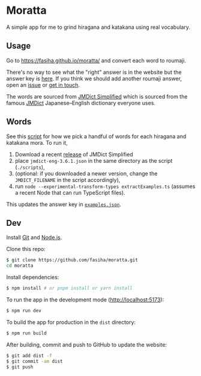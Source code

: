 # Moratta

A simple app for me to grind hiragana and katakana using real vocabulary.

## Usage

Go to https://fasiha.github.io/moratta/ and convert each word to roumaji.

There's no way to see what the "right" answer is in the website but the answer key is [here](./scripts/examples.json). If you think we should add another roumaji answer, open an [issue](https://github.com/fasiha/moratta/issues) or [get in touch](https://fasiha.github.io/#contact).

The words are sourced from [JMDict Simplified](https://github.com/scriptin/jmdict-simplified) which is sourced from the famous [JMDict](https://www.edrdg.org/jmdict/j_jmdict.html) Japanese–English dictionary everyone uses.

## Words

See this [script](./scripts/extractExamples.ts) for how we pick a handful of words for each hiragana and katakana mora. To run it,
1. Download a recent [release](https://github.com/scriptin/jmdict-simplified/releases) of JMDict Simplified
2. place `jmdict-eng-3.6.1.json` in the same directory as the script (`./scripts`),
3. (optional: if you downloaded a newer version, change the `JMDICT_FILENAME` in the script accordingly),
4. run `node --experimental-transform-types extractExamples.ts` (assumes a recent Node that can run TypeScript files).

This updates the answer key in [`examples.json`](./scripts/examples.json).

## Dev
Install [Git](https://git-scm.com) and [Node.js](https://nodejs.org).

Clone this repo:
```bash
$ git clone https://github.com/fasiha/moratta.git
cd moratta
```
Install dependencies:
```bash
$ npm install # or pnpm install or yarn install
```
To run the app in the development mode ([http://localhost:5173](http://localhost:5173)):
```bash
$ npm run dev
```
To build the app for production in the `dist` directory:
```bash
$ npm run build
```
After building, commit and push to GitHub to update the website:
```bash
$ git add dist -f
$ git commit -am dist
$ git push
```